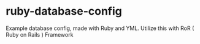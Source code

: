 # ruby-database-config
Example database config, made with Ruby and YML. Utilize this with RoR ( Ruby on Rails ) Framework 

